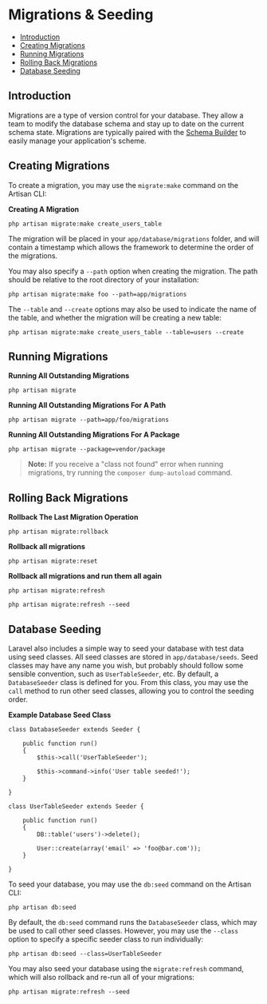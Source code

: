 # Migrations & Seeding

- [Introduction](#introduction)
- [Creating Migrations](#creating-migrations)
- [Running Migrations](#running-migrations)
- [Rolling Back Migrations](#rolling-back-migrations)
- [Database Seeding](#database-seeding)

<a name="introduction"></a>
## Introduction

Migrations are a type of version control for your database. They allow a team to modify the database schema and stay up to date on the current schema state. Migrations are typically paired with the [Schema Builder](/docs/schema) to easily manage your application's scheme.

<a name="creating-migrations"></a>
## Creating Migrations

To create a migration, you may use the `migrate:make` command on the Artisan CLI:

**Creating A Migration**

	php artisan migrate:make create_users_table

The migration will be placed in your `app/database/migrations` folder, and will contain a timestamp which allows the framework to determine the order of the migrations.

You may also specify a `--path` option when creating the migration. The path should be relative to the root directory of your installation:

	php artisan migrate:make foo --path=app/migrations

The `--table` and `--create` options may also be used to indicate the name of the table, and whether the migration will be creating a new table:

	php artisan migrate:make create_users_table --table=users --create

<a name="running-migrations"></a>
## Running Migrations

**Running All Outstanding Migrations**

	php artisan migrate

**Running All Outstanding Migrations For A Path**

	php artisan migrate --path=app/foo/migrations

**Running All Outstanding Migrations For A Package**

	php artisan migrate --package=vendor/package

> **Note:** If you receive a "class not found" error when running migrations, try running the `composer dump-autoload` command.

<a name="rolling-back-migrations"></a>
## Rolling Back Migrations

**Rollback The Last Migration Operation**

	php artisan migrate:rollback

**Rollback all migrations**

	php artisan migrate:reset

**Rollback all migrations and run them all again**

	php artisan migrate:refresh

	php artisan migrate:refresh --seed

<a name="database-seeding"></a>
## Database Seeding

Laravel also includes a simple way to seed your database with test data using seed classes. All seed classes are stored in `app/database/seeds`. Seed classes may have any name you wish, but probably should follow some sensible convention, such as `UserTableSeeder`, etc. By default, a `DatabaseSeeder` class is defined for you. From this class, you may use the `call` method to run other seed classes, allowing you to control the seeding order.

**Example Database Seed Class**

	class DatabaseSeeder extends Seeder {

		public function run()
		{
			$this->call('UserTableSeeder');

			$this->command->info('User table seeded!');
		}

	}

	class UserTableSeeder extends Seeder {

		public function run()
		{
			DB::table('users')->delete();

			User::create(array('email' => 'foo@bar.com'));
		}

	}

To seed your database, you may use the `db:seed` command on the Artisan CLI:

	php artisan db:seed

By default, the `db:seed` command runs the `DatabaseSeeder` class, which may be used to call other seed classes. However, you may use the `--class` option to specify a specific seeder class to run individually:

	php artisan db:seed --class=UserTableSeeder

You may also seed your database using the `migrate:refresh` command, which will also rollback and re-run all of your migrations:

	php artisan migrate:refresh --seed
